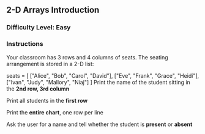 ## 2-D Arrays Introduction

### Difficulty Level: Easy

### Instructions
Your classroom has 3 rows and 4 columns of seats. The seating arrangement is stored in a 2-D list:

seats = [
  ["Alice", "Bob", "Carol", "David"],
  ["Eve", "Frank", "Grace", "Heidi"],
  ["Ivan", "Judy", "Mallory", "Niaj"]
]
Print the name of the student sitting in the **2nd row, 3rd column**

Print all students in the **first row**

Print the **entire chart**, one row per line

Ask the user for a name and tell whether the student is **present** or **absent**
